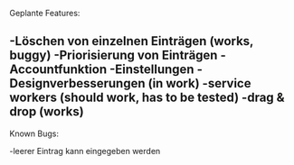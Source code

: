 Geplante Features:

-Löschen von einzelnen Einträgen (works, buggy)
-Priorisierung von Einträgen
-Accountfunktion
-Einstellungen
-Designverbesserungen (in work)
-service workers (should work, has to be tested)
-drag & drop (works)
-

Known Bugs:

-leerer Eintrag kann eingegeben werden
